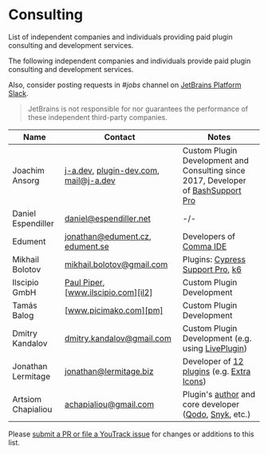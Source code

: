 <!-- Copyright 2000-2024 JetBrains s.r.o. and contributors. Use of this source code is governed by the Apache 2.0 license. -->

# Consulting

<link-summary>List of independent companies and individuals providing paid plugin consulting and development services.</link-summary>

The following independent companies and individuals provide paid plugin consulting and development services.

Also, consider posting requests in _#jobs_ channel on [JetBrains Platform Slack](https://plugins.jetbrains.com/slack).

> JetBrains is not responsible for nor guarantees the performance of these independent third-party companies.

| Name               | Contact                                                    | Notes                                                                        |
|--------------------|------------------------------------------------------------|------------------------------------------------------------------------------|
| Joachim Ansorg     | [j-a.dev][ja], [plugin-dev.com][ja2], [mail@j-a.dev][ja3] | Custom Plugin Development and Consulting since 2017, Developer of [BashSupport Pro][ja4]|
| Daniel Espendiller | [daniel@espendiller.net][de]                               | -/-                                                                          |
| Edument            | [jonathan@edument.cz][ed], [edument.se][ed2]               | Developers of [Comma IDE][ed3]                                               |
| Mikhail Bolotov    | [mikhail.bolotov@gmail.com][mb]                            | Plugins: [Cypress Support Pro][cspro], [k6]                                  |
| Ilscipio GmbH      | [Paul Piper][il], [www.ilscipio.com][il2]                  | Custom Plugin Development                                                    |
| Tamás Balog        | [www.picimako.com][pm]                                     | Custom Plugin Development                                                    |
| Dmitry Kandalov    | [dmitry.kandalov@gmail.com][dk]                            | Custom Plugin Development (e.g. using [LivePlugin][lp])                      |
| Jonathan Lermitage | [jonathan@lermitage.biz][jle1]                             | Developer of [12 plugins][jle2] (e.g. [Extra Icons][jle3])                   |
| Artsiom Chapialiou | [achapialiou@gmail.com][ac1]                               | Plugin's [author][ac2] and core developer ([Qodo][ac3], [Snyk][ac4], etc.)   |

[ja]: https://www.j-a.dev
[ja2]: https://www.plugin-dev.com
[ja3]: mailto:mail@j-a.dev
[ja4]: https://www.bashsupport.com
[de]: mailto:daniel@espendiller.net
[ed]: mailto:jonathan@edument.cz
[ed2]: https://www.edument.se/en/page/intellij-platform-development
[ed3]: https://commaide.com
[cspro]: https://plugins.jetbrains.com/plugin/13987-cypress-support-pro
[k6]: https://plugins.jetbrains.com/plugin/16141-k6
[mb]: https://plugins.jetbrains.com/organization/mbolotov
[il]: mailto:info@ilscipio.com
[il2]: https://www.ilscipio.com
[pm]: https://www.picimako.com
[bn]: mailto:beansoft@126.com
[dk]: mailto:dmitry.kandalov@gmail.com
[lp]: https://plugins.jetbrains.com/plugin/7282-liveplugin
[bn2]: https://plugins.jetbrains.com/organizations/BeanSoft
[rnc]: https://plugins.jetbrains.com/plugin/9564-react-native-console
[jle1]: mailto:jonathan@lermitage.biz
[jle2]: https://plugins.jetbrains.com/author/ed9cc7eb-74f5-46c1-b0df-67162fe1a1c5
[jle3]: https://plugins.jetbrains.com/plugin/11058-extra-icons/
[ac1]: mailto:achapialiou@gmail.com
[ac2]: https://plugins.jetbrains.com/vendor/ccf55862-f380-4c27-a139-7ba670cfce74
[ac3]: https://plugins.jetbrains.com/plugin/21206-qodo-gen-formerly-codiumate
[ac4]: https://plugins.jetbrains.com/plugin/10972-snyk-security

Please [submit a PR or file a YouTrack issue](getting_help.topic) for changes or additions to this list.
